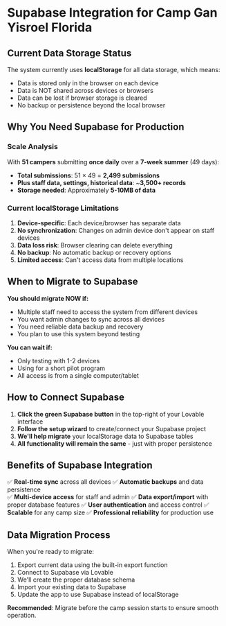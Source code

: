 # Supabase Integration for Camp Gan Yisroel Florida

## Current Data Storage Status
The system currently uses **localStorage** for all data storage, which means:
- Data is stored only in the browser on each device
- Data is NOT shared across devices or browsers
- Data can be lost if browser storage is cleared
- No backup or persistence beyond the local browser

## Why You Need Supabase for Production

### Scale Analysis
With **51 campers** submitting **once daily** over a **7-week summer** (49 days):
- **Total submissions**: 51 × 49 = **2,499 submissions**
- **Plus staff data, settings, historical data**: ~**3,500+ records**
- **Storage needed**: Approximately **5-10MB of data**

### Current localStorage Limitations
1. **Device-specific**: Each device/browser has separate data
2. **No synchronization**: Changes on admin device don't appear on staff devices
3. **Data loss risk**: Browser clearing can delete everything
4. **No backup**: No automatic backup or recovery options
5. **Limited access**: Can't access data from multiple locations

## When to Migrate to Supabase

**You should migrate NOW if:**
- Multiple staff need to access the system from different devices
- You want admin changes to sync across all devices
- You need reliable data backup and recovery
- You plan to use this system beyond testing

**You can wait if:**
- Only testing with 1-2 devices
- Using for a short pilot program
- All access is from a single computer/tablet

## How to Connect Supabase

1. **Click the green Supabase button** in the top-right of your Lovable interface
2. **Follow the setup wizard** to create/connect your Supabase project
3. **We'll help migrate** your localStorage data to Supabase tables
4. **All functionality will remain the same** - just with proper persistence

## Benefits of Supabase Integration

✅ **Real-time sync** across all devices
✅ **Automatic backups** and data persistence  
✅ **Multi-device access** for staff and admin
✅ **Data export/import** with proper database features
✅ **User authentication** and access control
✅ **Scalable** for any camp size
✅ **Professional reliability** for production use

## Data Migration Process

When you're ready to migrate:
1. Export current data using the built-in export function
2. Connect to Supabase via Lovable
3. We'll create the proper database schema
4. Import your existing data to Supabase
5. Update the app to use Supabase instead of localStorage

**Recommended**: Migrate before the camp session starts to ensure smooth operation.